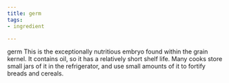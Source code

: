 ```yaml
---
title: germ
tags:
- ingredient

---
```

germ This is the exceptionally nutritious embryo found within the grain kernel. It contains oil, so it has a relatively short shelf life. Many cooks store small jars of it in the refrigerator, and use small amounts of it to fortify breads and cereals.
